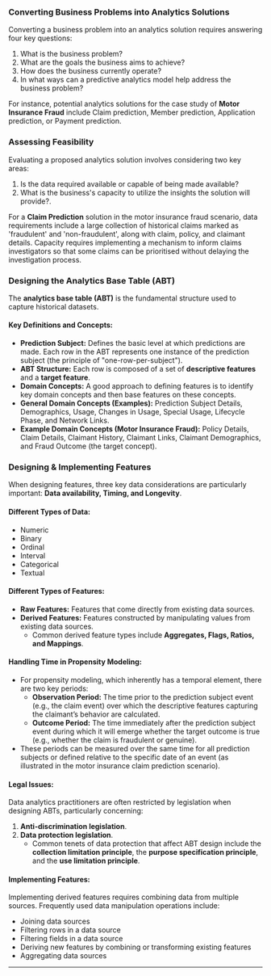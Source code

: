 
### Converting Business Problems into Analytics Solutions

Converting a business problem into an analytics solution requires answering four key questions:

1. What is the business problem?
2. What are the goals the business aims to achieve?
3. How does the business currently operate?
4. In what ways can a predictive analytics model help address the business problem?

For instance, potential analytics solutions for the case study of **Motor Insurance Fraud** include Claim prediction, Member prediction, Application prediction, or Payment prediction.

### Assessing Feasibility

Evaluating a proposed analytics solution involves considering two key areas:

1. Is the data required available or capable of being made available?
2. What is the business's capacity to utilize the insights the solution will provide?.

For a **Claim Prediction** solution in the motor insurance fraud scenario, data requirements include a large collection of historical claims marked as 'fraudulent' and 'non-fraudulent', along with claim, policy, and claimant details. Capacity requires implementing a mechanism to inform claims investigators so that some claims can be prioritised without delaying the investigation process.

### Designing the Analytics Base Table (ABT)

The **analytics base table (ABT)** is the fundamental structure used to capture historical datasets.

#### Key Definitions and Concepts:

- **Prediction Subject:** Defines the basic level at which predictions are made. Each row in the ABT represents one instance of the prediction subject (the principle of "one-row-per-subject").
- **ABT Structure:** Each row is composed of a set of **descriptive features** and a **target feature**.
- **Domain Concepts:** A good approach to defining features is to identify key domain concepts and then base features on these concepts.
- **General Domain Concepts (Examples):** Prediction Subject Details, Demographics, Usage, Changes in Usage, Special Usage, Lifecycle Phase, and Network Links.
- **Example Domain Concepts (Motor Insurance Fraud):** Policy Details, Claim Details, Claimant History, Claimant Links, Claimant Demographics, and Fraud Outcome (the target concept).

### Designing & Implementing Features

When designing features, three key data considerations are particularly important: **Data availability, Timing, and Longevity**.

#### Different Types of Data:

- Numeric
- Binary
- Ordinal
- Interval
- Categorical
- Textual

#### Different Types of Features:

- **Raw Features:** Features that come directly from existing data sources.
- **Derived Features:** Features constructed by manipulating values from existing data sources.
    - Common derived feature types include **Aggregates, Flags, Ratios, and Mappings**.

#### Handling Time in Propensity Modeling:

- For propensity modeling, which inherently has a temporal element, there are two key periods:
    - **Observation Period:** The time prior to the prediction subject event (e.g., the claim event) over which the descriptive features capturing the claimant’s behavior are calculated.
    - **Outcome Period:** The time immediately after the prediction subject event during which it will emerge whether the target outcome is true (e.g., whether the claim is fraudulent or genuine).
- These periods can be measured over the same time for all prediction subjects or defined relative to the specific date of an event (as illustrated in the motor insurance claim prediction scenario).

#### Legal Issues:

Data analytics practitioners are often restricted by legislation when designing ABTs, particularly concerning:

1. **Anti-discrimination legislation**.
2. **Data protection legislation**.
    - Common tenets of data protection that affect ABT design include the **collection limitation principle**, the **purpose specification principle**, and the **use limitation principle**.

#### Implementing Features:

Implementing derived features requires combining data from multiple sources. Frequently used data manipulation operations include:

- Joining data sources
- Filtering rows in a data source
- Filtering fields in a data source
- Deriving new features by combining or transforming existing features
- Aggregating data sources

---

